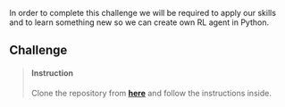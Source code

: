 


In order to complete this challenge we will be required to apply our skills and to learn something new so we can create own RL agent in Python.


## Challenge

> #### Instruction
> Clone the repository from [**here**](https://github.com/lighthouse-labs/reinforcement_learning_challenge.git) and follow the instructions inside.

